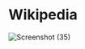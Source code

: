 # Wikipedia
![Screenshot (35)](https://user-images.githubusercontent.com/116102105/229855757-8df8dc32-e635-4aab-ad08-aa9dce32ce19.png)
